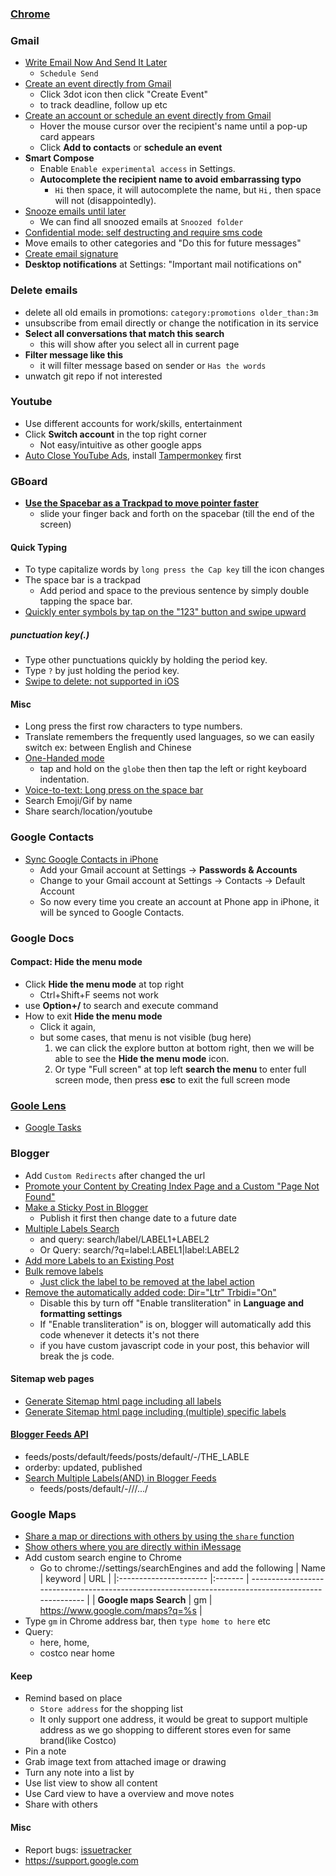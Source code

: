 <!-- Awesome Tips about Google Products -->
### [Chrome](https://lifelongprogrammer.blogspot.com/2018/06/awesome-tips-about-chrome.html)

### Gmail
- [Write Email Now And Send It Later](https://www.cnet.com/how-to/gmails-scheduling-tool-to-send-emails-later-keeps-you-from-being-an-enormous-jackass/)
  - `Schedule Send`
- [Create an event directly from Gmail](https://www.lifewire.com/create-a-google-calendar-event-from-a-message-in-gmail-1172093)
  - Click 3dot icon then click "Create Event"
  - to track deadline, follow up etc
- [Create an account or schedule an event directly from Gmail](https://webapps.stackexchange.com/questions/11699/in-gmail-how-do-i-create-a-contact-from-a-recipient-of-an-email)
  - Hover the mouse cursor over the recipient's name until a pop-up card appears
  - Click **Add to contacts** or **schedule an event**
- **Smart Compose**
  - Enable `Enable experimental access` in Settings.
  - **Autocomplete the recipient name to avoid embarrassing typo**
    - `Hi` then space, it will autocomplete the name, but `Hi,` then space will not (disappointedly).
- [Snooze emails until later](https://support.google.com/mail/answer/7622010)
  - We can find all snoozed emails at `Snoozed folder`
- [Confidential mode: self destructing and require sms code](https://techcrunch.com/2018/04/13/google-is-testing-self-destructing-emails-in-new-gmail/)
- Move emails to other categories and "Do this for future messages"
- [Create email signature](https://webapp.wisestamp.com)
- **Desktop notifications** at Settings: "Important mail notifications on"

### Delete emails
- delete all old emails in promotions: `category:promotions older_than:3m`
- unsubscribe from email directly or change the notification in its service
- **Select all conversations that match this search**
  - this will show after you select all in current page
- **Filter message like this**
  - it will filter message based on sender or `Has the words`
- unwatch git repo if not interested

### Youtube
- Use different accounts for work/skills, entertainment
- Click **Switch account** in the top right corner
  - Not easy/intuitive as other google apps
- [Auto Close YouTube Ads](https://greasyfork.org/en/scripts/9165-auto-close-youtube-ads), install [Tampermonkey](https://chrome.google.com/webstore/detail/tampermonkey/dhdgffkkebhmkfjojejmpbldmpobfkfo) first

### GBoard
- [**Use the Spacebar as a Trackpad to move pointer faster**](https://ios.gadgethacks.com/how-to/20-tips-help-you-master-gboard-for-iphone-0182301/)
  - slide your finger back and forth on the spacebar (till the end of the screen)

#### Quick Typing
- To type capitalize words by `long press the Cap key`  till the icon changes
- The space bar is a trackpad
  - Add period and space to the previous sentence by simply double tapping the space bar.
- [Quickly enter symbols by tap on the "123" button and swipe upward](https://www.hongkiat.com/blog/new-gboard-features/)

##### punctuation key(.)
- Type other punctuations quickly by holding the period key.
- Type `?` by just holding the period key.
- [Swipe to delete: not supported in iOS](https://www.reddit.com/r/Android/comments/7aammm/gboards_quick_delete_swipe_gesture_for_typed/)

#### Misc
- Long press the first row characters to type numbers.
- Translate remembers the frequently used languages, so we can easily switch ex: between English and Chinese
- [One-Handed mode](https://www.iphoneincanada.ca/app-store/gboard-ios-one-handed-keyboard-ios-11/)
  - tap and hold on the `globe` then then tap the left or right keyboard indentation.
- [Voice-to-text: Long press on the space bar](https://mashtips.com/best-google-keyboard-iphone-features/)
- Search Emoji/Gif by name
- Share search/location/youtube

### Google Contacts
- [Sync Google Contacts in iPhone](https://www.scrubly.com/blog/how-to-google-contacts/how-to-sync-google-contacts-with-the-iphone/)
  - Add your Gmail account at Settings -> **Passwords & Accounts**
  - Change to your Gmail account at Settings -> Contacts -> Default Account
  - So now every time you create an account at Phone app in iPhone, it will be synced to Google Contacts.

### Google Docs
#### Compact: Hide the menu mode
- Click **Hide the menu mode** at top right
  - Ctrl+Shift+F seems not work
- use **Option+/** to search and execute command
- How to exit **Hide the menu mode**
  - Click it again, 
  - but some cases, that menu is not visible (bug here)
    1. we can click the explore button at bottom right, then we will be able to see the **Hide the menu mode** icon.
    2. Or type "Full screen" at top left **search the menu** to enter full screen mode, then press **esc** to exit the full screen mode


### [Goole Lens](https://lens.google.com/)
- [Google Tasks](https://support.google.com/a/users/answer/9310341)

### Blogger
- Add `Custom Redirects` after changed the url
- [Promote your Content by Creating Index Page and a Custom "Page Not Found"](https://lifelongprogrammer.blogspot.com/2019/05/how-to-promote-your-content-by-creating-sticking-index-page-in-blogger.html)
- [Make a Sticky Post in Blogger](https://www.wikihow.com/Make-a-Sticky-Post-in-Blogger)
  - Publish it first then change date to a future date
- [Multiple Labels Search](https://exde601e.blogspot.com/2012/12/search-operators-for-Blogger-labels.html)
  - and query: search/label/LABEL1+LABEL2
  - Or Query: search/?q=label:LABEL1|label:LABEL2
- [Add more Labels to an Existing Post](http://9jaonpointed.blogspot.com/2015/06/how-to-add-more-labels-to-existing-post.html)
- [Bulk remove labels](https://www.makingdifferent.com/how-to-change-remove-labels-at-once-in-blogger/)
  - [Just click the label to be removed at the label action](https://www.youtube.com/watch?v=PfNJRTadzMI)
- [Remove the automatically added code: Dir="Ltr" Trbidi="On"](https://www.howbloggerz.com/2016/07/remove-ltr-trbidi-code-from-blogger-posts.html)
  - Disable this by turn off "Enable transliteration" in **Language and formatting settings**
  - If "Enable transliteration" is on, blogger will automatically add this code whenever it detects it's not there
  - if you have custom javascript code in your post, this behavior will break the js code.

#### Sitemap web pages
- [Generate Sitemap html page including all labels](https://www.howbloggerz.com/2017/03/generate-html-sitemap-page-blogger.html)
- [Generate Sitemap html page including (multiple) specific labels](https://mybloggeraide.blogspot.com/2017/07/create-html-sitemap-for-specific-label.html)

#### [Blogger Feeds API](https://www.exeideas.com/2016/02/parameters-in-blogspot-feed.html)
- feeds/posts/default/feeds/posts/default/-/THE_LABLE
- orderby: updated, published
- [Search Multiple Labels(AND) in Blogger Feeds](http://waltz.blogspot.com/2007/07/search-multiple-labels-in-blogger-feeds.html)
  - feeds/posts/default/-/<label1>/<label2>/.../<labelN>

### Google Maps<a name="google_maps"></a>
- [Share a map or directions with others by using the `share` function](https://support.google.com/maps/answer/144361?co=GENIE.Platform%3DiOS)
- [Show others where you are directly within iMessage](https://support.google.com/maps/answer/7300880)
- Add custom search engine to Chrome
  - Go to chrome://settings/searchEngines and add the following
| Name                   | keyword | URL                                                                                                 |
|:---------------------- |:------- | --------------------------------------------------------------------------------------------------- |
| **Google maps Search** | gm      | https://www.google.com/maps?q=%s                                                                    |
- Type `gm` in Chrome address bar, then `type home to here` etc
- Query:
  - here, home, 
  - costco near home

#### Keep
- Remind based on place
  - `Store address` for the shopping list
  - It only support one address, it would be great to support multiple address as we go shopping to different stores even for same brand(like Costco)
- Pin a note
- Grab image text from attached image or drawing
- Turn any note into a list by 
- Use list view to show all content
- Use Card view to have a overview and move notes
- Share with others


#### Misc
- Report bugs: [issuetracker](https://issuetracker.google.com/)
- <https://support.google.com>
